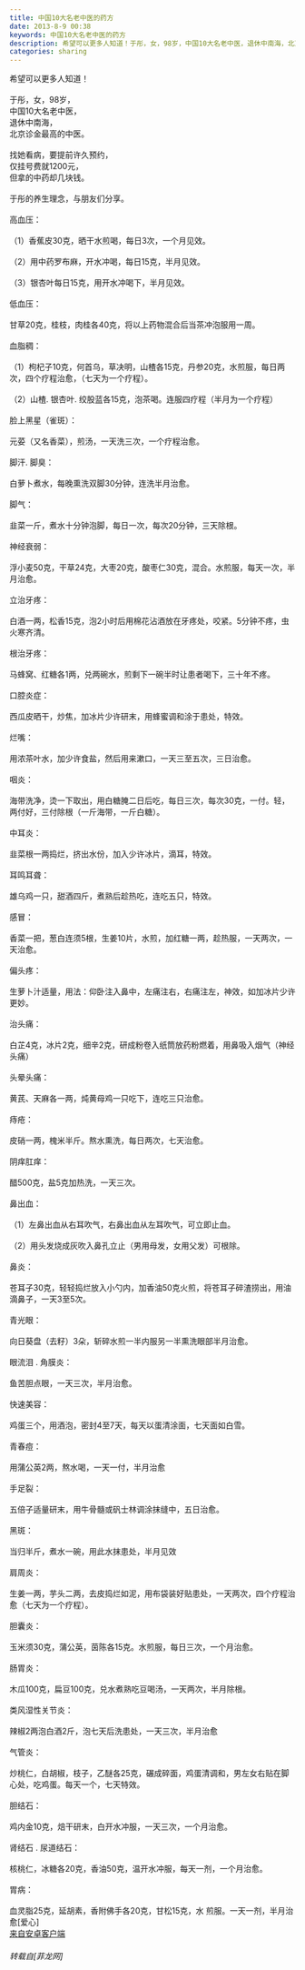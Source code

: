 ```yaml
---
title: 中国10大名老中医的药方
date: 2013-8-9 00:38
keywords: 中国10大名老中医的药方
description: 希望可以更多人知道！于彤，女，98岁，中国10大名老中医，退休中南海，北京诊金最高的中医。找她看病，要提前许久预约，仅挂号费就1200元，但拿的中药却几块钱。于彤的养生理念，与朋友们分享。高血压：（1）香蕉皮30克，晒干水煎喝，每日3次，一个月见效。 （2）用中药罗布麻，开水冲喝，每日15克，半月见效。（3）银杏叶每日15克，用开水冲喝下，半月见效。低血压：甘草20克，桂枝，肉桂各40克，将以上药物混合后当茶冲泡服用一周。血脂稠：（1）枸杞子10克，何首乌，草决明，山楂各15克，丹参20克，水煎服，每日两次，四个疗程治愈，（七天为一个疗程）。（2）山楂. 银杏叶. 绞股蓝各15克，泡茶喝。连服四疗程（半月为一个疗程）脸上黑星（雀斑）：元荽（又名香菜），煎汤，一天洗三次，一个疗程治愈。脚汗. 脚臭：白萝卜煮水，每晚熏洗双脚30分钟，连洗半月治愈。脚气：韭菜一斤，煮水十分钟泡脚，每日一次，每次20分钟，三天除根。神经衰弱：浮小麦50克，干草24克，大枣20克，酸枣仁30克，混合。水煎服，每天一次，半月治愈。立治牙疼：白酒一两，松香15克，泡2小时后用棉花沾酒放在牙疼处，咬紧。5分钟不疼，虫火寒齐清。根治牙疼：马蜂窝、红糖各1两，兑两碗水，煎剩下一碗半时让患者喝下，三十年不疼。口腔炎症：西瓜皮晒干，炒焦，加冰片少许研末，用蜂蜜调和涂于患处，特效。烂嘴：用浓茶叶水，加少许食盐，然后用来漱口，一天三至五次，三日治愈。咽炎：海带洗净，烫一下取出，用白糖腌二日后吃，每日三次，每次30克，一付。轻，两付好，三付除根（一斤海带，一斤白糖）。中耳炎：韭菜根一两捣烂，挤出水份，加入少许冰片，滴耳，特效。耳鸣耳聋：雄乌鸡一只，甜酒四斤，煮熟后趁热吃，连吃五只，特效。感冒：香菜一把，葱白连须5根，生姜10片，水煎，加红糖一两，趁热服，一天两次，一天治愈。偏头疼：生萝卜汁适量，用法：仰卧注入鼻中，左痛注右，右痛注左，神效，如加冰片少许更妙。治头痛：白芷4克，冰片2克，细辛2克，研成粉卷入纸筒放药粉燃着，用鼻吸入烟气（神经头痛）头晕头痛：黄芪、天麻各一两，炖黄母鸡一只吃下，连吃三只治愈。 痔疮：皮硝一两，槐米半斤。熬水熏洗，每日两次，七天治愈。阴痒肛痒：醋500克，盐5克加热洗，一天三次。鼻出血：（1）左鼻出血从右耳吹气，右鼻出血从左耳吹气，可立即止血。（2）用头发烧成灰吹入鼻孔立止（男用母发，女用父发）可根除。鼻炎：苍耳子30克，轻轻捣烂放入小勺内，加香油50克火煎，将苍耳子碎渣捞出，用油滴鼻子，一天3至5次。青光眼：向日葵盘（去籽）3朵，斩碎水煎一半内服另一半熏洗眼部半月治愈。眼流泪 . 角膜炎：鱼苦胆点眼，一天三次，半月治愈。快速美容：鸡蛋三个，用酒泡，密封4至7天，每天以蛋清涂面，七天面如白雪。青春痘：用蒲公英2两，熬水喝，一天一付，半月治愈手足裂：五倍子适量研末，用牛骨髓或矾士林调涂抹缝中，五日治愈。黑斑：当归半斤，煮水一碗，用此水抹患处，半月见效肩周炎：生姜一两，芋头二两，去皮捣烂如泥，用布袋装好贴患处，一天两次，四个疗程治愈（七天为一个疗程）。胆囊炎：玉米须30克，蒲公英，茵陈各15克。水煎服，每日三次，一个月治愈。肠胃炎：木瓜100克，扁豆100克，兑水煮熟吃豆喝汤，一天两次，半月除根。类风湿性关节炎：辣椒2两泡白酒2斤，泡七天后洗患处，一天三次，半月治愈气管炎：炒桃仁，白胡椒，枝子，乙醚各25克，碾成碎面，鸡蛋清调和，男左女右贴在脚心处，吃鸡蛋。每天一个，七天特效。胆结石：鸡内金10克，焙干研末，白开水冲服，一天三次，一个月治愈。肾结石 . 尿道结石：核桃仁，冰糖各20克，香油50克，温开水冲服，每天一剂，一个月治愈。胃病：血灵脂25克，延胡素，香附佛手各20克，甘松15克，水 煎服。一天一剂，半月治愈[爱心]来自安卓客户端
categories: sharing
---
```

<td class="t_f" id="postmessage_32767">

希望可以更多人知道！<br/>
<br/>
于彤，女，98岁，<br/>
中国10大名老中医，<br/>
退休中南海，<br/>
北京诊金最高的中医。<br/>
<br/>
找她看病，要提前许久预约，<br/>
仅挂号费就1200元，<br/>
但拿的中药却几块钱。<br/>
<br/>
于彤的养生理念，与朋友们分享。<br/>
<br/>
高血压：<br/>
<br/>
（1）香蕉皮30克，晒干水煎喝，每日3次，一个月见效。 <br/>
<br/>
（2）用中药罗布麻，开水冲喝，每日15克，半月见效。<br/>
<br/>
（3）银杏叶每日15克，用开水冲喝下，半月见效。<br/>
<br/>
低血压：<br/>
<br/>
甘草20克，桂枝，肉桂各40克，将以上药物混合后当茶冲泡服用一周。<br/>
<br/>
血脂稠：<br/>
<br/>
（1）枸杞子10克，何首乌，草决明，山楂各15克，丹参20克，水煎服，每日两次，四个疗程治愈，（七天为一个疗程）。<br/>
<br/>
（2）山楂. 银杏叶. 绞股蓝各15克，泡茶喝。连服四疗程（半月为一个疗程）<br/>
<br/>
脸上黑星（雀斑）：<br/>
<br/>
元荽（又名香菜），煎汤，一天洗三次，一个疗程治愈。<br/>
<br/>
脚汗. 脚臭：<br/>
<br/>
白萝卜煮水，每晚熏洗双脚30分钟，连洗半月治愈。<br/>
<br/>
脚气：<br/>
<br/>
韭菜一斤，煮水十分钟泡脚，每日一次，每次20分钟，三天除根。<br/>
<br/>
神经衰弱：<br/>
<br/>
浮小麦50克，干草24克，大枣20克，酸枣仁30克，混合。水煎服，每天一次，半月治愈。<br/>
<br/>
立治牙疼：<br/>
<br/>
白酒一两，松香15克，泡2小时后用棉花沾酒放在牙疼处，咬紧。5分钟不疼，虫火寒齐清。<br/>
<br/>
根治牙疼：<br/>
<br/>
马蜂窝、红糖各1两，兑两碗水，煎剩下一碗半时让患者喝下，三十年不疼。<br/>
<br/>
口腔炎症：<br/>
<br/>
西瓜皮晒干，炒焦，加冰片少许研末，用蜂蜜调和涂于患处，特效。<br/>
<br/>
烂嘴：<br/>
<br/>
用浓茶叶水，加少许食盐，然后用来漱口，一天三至五次，三日治愈。<br/>
<br/>
咽炎：<br/>
<br/>
海带洗净，烫一下取出，用白糖腌二日后吃，每日三次，每次30克，一付。轻，两付好，三付除根（一斤海带，一斤白糖）。<br/>
<br/>
中耳炎：<br/>
<br/>
韭菜根一两捣烂，挤出水份，加入少许冰片，滴耳，特效。<br/>
<br/>
耳鸣耳聋：<br/>
<br/>
雄乌鸡一只，甜酒四斤，煮熟后趁热吃，连吃五只，特效。<br/>
<br/>
感冒：<br/>
<br/>
香菜一把，葱白连须5根，生姜10片，水煎，加红糖一两，趁热服，一天两次，一天治愈。<br/>
<br/>
偏头疼：<br/>
<br/>
生萝卜汁适量，用法：仰卧注入鼻中，左痛注右，右痛注左，神效，如加冰片少许更妙。<br/>
<br/>
治头痛：<br/>
<br/>
白芷4克，冰片2克，细辛2克，研成粉卷入纸筒放药粉燃着，用鼻吸入烟气（神经头痛）<br/>
<br/>
头晕头痛：<br/>
<br/>
黄芪、天麻各一两，炖黄母鸡一只吃下，连吃三只治愈。 <br/>
<br/>
痔疮：<br/>
<br/>
皮硝一两，槐米半斤。熬水熏洗，每日两次，七天治愈。<br/>
<br/>
阴痒肛痒：<br/>
<br/>
醋500克，盐5克加热洗，一天三次。<br/>
<br/>
鼻出血：<br/>
<br/>
（1）左鼻出血从右耳吹气，右鼻出血从左耳吹气，可立即止血。<br/>
<br/>
（2）用头发烧成灰吹入鼻孔立止（男用母发，女用父发）可根除。<br/>
<br/>
鼻炎：<br/>
<br/>
苍耳子30克，轻轻捣烂放入小勺内，加香油50克火煎，将苍耳子碎渣捞出，用油滴鼻子，一天3至5次。<br/>
<br/>
青光眼：<br/>
<br/>
向日葵盘（去籽）3朵，斩碎水煎一半内服另一半熏洗眼部半月治愈。<br/>
<br/>
眼流泪 . 角膜炎：<br/>
<br/>
鱼苦胆点眼，一天三次，半月治愈。<br/>
<br/>
快速美容：<br/>
<br/>
鸡蛋三个，用酒泡，密封4至7天，每天以蛋清涂面，七天面如白雪。<br/>
<br/>
青春痘：<br/>
<br/>
用蒲公英2两，熬水喝，一天一付，半月治愈<br/>
<br/>
手足裂：<br/>
<br/>
五倍子适量研末，用牛骨髓或矾士林调涂抹缝中，五日治愈。<br/>
<br/>
黑斑：<br/>
<br/>
当归半斤，煮水一碗，用此水抹患处，半月见效<br/>
<br/>
肩周炎：<br/>
<br/>
生姜一两，芋头二两，去皮捣烂如泥，用布袋装好贴患处，一天两次，四个疗程治愈（七天为一个疗程）。<br/>
<br/>
胆囊炎：<br/>
<br/>
玉米须30克，蒲公英，茵陈各15克。水煎服，每日三次，一个月治愈。<br/>
<br/>
肠胃炎：<br/>
<br/>
木瓜100克，扁豆100克，兑水煮熟吃豆喝汤，一天两次，半月除根。<br/>
<br/>
类风湿性关节炎：<br/>
<br/>
辣椒2两泡白酒2斤，泡七天后洗患处，一天三次，半月治愈<br/>
<br/>
气管炎：<br/>
<br/>
炒桃仁，白胡椒，枝子，乙醚各25克，碾成碎面，鸡蛋清调和，男左女右贴在脚心处，吃鸡蛋。每天一个，七天特效。<br/>
<br/>
胆结石：<br/>
<br/>
鸡内金10克，焙干研末，白开水冲服，一天三次，一个月治愈。<br/>
<br/>
肾结石 . 尿道结石：<br/>
<br/>
核桃仁，冰糖各20克，香油50克，温开水冲服，每天一剂，一个月治愈。<br/>
<br/>
胃病：<br/>
<br/>
血灵脂25克，延胡素，香附佛手各20克，甘松15克，水 煎服。一天一剂，半月治愈[爱心]<br/>
<a href="http://www.flw.ph//mobcent/download/down.php" target="_blank">来自安卓客户端</a></td>
###### 转载自[菲龙网]